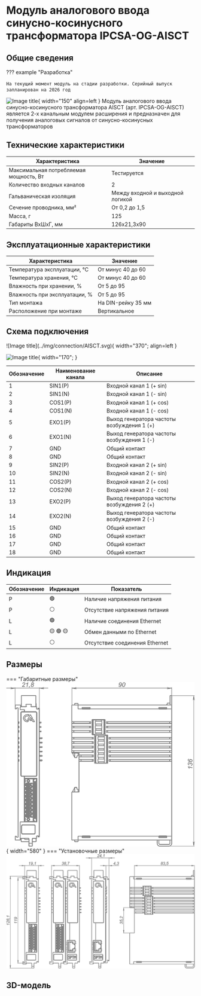 # Модуль аналогового ввода синусно-косинусного трансформатора IPCSA-OG-AISCT

## Общие сведения

??? example "Разработка"

    На текущий момент модуль на стадии разработки. Серийный выпуск запланирован на 2026 год 

<div class="grid cards" markdown>

![Image title](../img/modules/AIC.png){ width="150" align=left  }
Модуль аналогового ввода синусно-косинусного трансформатора AISCT (арт. IPCSA-OG-AISCT) является 2-х канальным модулем расширения и предназначен для получения аналоговых сигналов от синусно-косинусных трансформаторов
</div>

## Технические характеристики 
| Характеристика                          | Значение                          |
|-----------------------------------------|-----------------------------------|
| Максимальная потребляемая мощность, Вт  | Тестируется                       |
| Количество входных каналов              | 2                                 |
| Гальваническая изоляция                 | Между входной и выходной логикой  |
| Сечение проводника, мм²                 | От 0,2 до 1,5                     |
| Масса, г                                | 125                               |
| Габариты ВхШхГ, мм                      | 126х21,3х90                       |

## Эксплуатационные характеристики
| Характеристика                   | Значение           |
| -------------------------------- | -                  |
| Температура эксплуатации, °С     | От минус 40 до 60  |
| Температура хранения, °С         | От минус 40 до 60  |
| Влажность при хранении, %	       | От 5 до 95         |
| Влажность при эксплуатации, %    | От 5 до 95         |
| Тип монтажа                      | На DIN-рейку 35 мм |
| Расположение при монтаже         | Вертикальное       |

## Схема подключения

<div class="grid cards" markdown>
![Image title](../img/connection/AISCT.svg){ width="370"; align=left  }

![Image title](../img/connection/connector_18pin.png){ width="170";  }
</div>

| Обозначение | Наименование канала | Описание          |
|-------------|---------------------|-------------------|
| 1           | SIN1(P)               | Входной канал 1 (+ sin)   |
| 2           | SIN1(N)               | Входной канал 1 (- sin)    |
| 3           | COS1(P)               | Входной канал 1 (+ cos)   |
| 4           | COS1(N)               | Входной канал 1 (- cos)     |
| 5           | EXO1(P)               | Выход генератора частоты возбуждения 1 (+)  |
| 6           | EXO1(N)               | Выход генератора частоты возбуждения 1 (-)     |
| 7           | GND                 | Общий контакт   |
| 8           | GND                 | Общий контакт     |
| 9           | SIN2(P)               | Входной канал 2 (+ sin)   |
| 10          | SIN2(N)               | Входной канал 2 (- sin)     |
| 11          | COS2(P)               | Входной канал 2 (+ cos)   |
| 12          | COS2(N)               | Входной канал 2 (- cos)     |
| 13          | EXO2(P)               | Выход генератора частоты возбуждения 2 (+)   |
| 14          | EXO2(N)               | Выход генератора частоты возбуждения 2 (-)     |
| 15          | GND                 | Общий контакт    |
| 16          | GND                 | Общий контакт     |
| 17          | GND                 | Общий контакт     |
| 18          | GND                 | Общий контакт     |

## Индикация
| Обозначение | Индикация | Показатель |
|------------------|----------------------|---------------------------------------|
| P | :green_circle:| Наличие напряжения питания |
| P | :white_circle:| Отсутствие напряжения питания |
| L | :green_circle:| Наличие соединения Ethernet |
| L | :yellow_circle: :green_circle: :yellow_circle: | Обмен данными по Ethernet |
| L | :white_circle:| Отсутствие соединения Ethernet|


## Размеры

=== "Габаритные размеры" 
    ![Image title](../img/dimensions/overall_dimensions_extensions.png){ width="580"  }
=== "Установочные размеры"
    ![alt text](../img/dimensions/installation_dimensions.png) 

## 3D-модель
<model-viewer src="https://xn--j1abl.online//img/3d/DI.glb"
alt="3D Model"
auto-rotate
camera-controls
style="width: 100%; height: 500px;">
</model-viewer>
